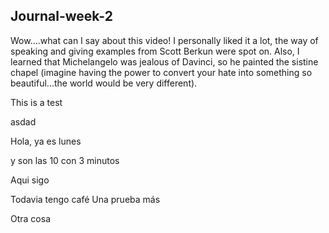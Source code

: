 ## Journal-week-2
Wow….what can I say about this video! I personally liked it a lot, the way of speaking and giving examples from Scott Berkun were spot on. Also, I learned that Michelangelo was jealous of Davinci, so he painted the sistine chapel (imagine having the power to convert your hate into something so beautiful...the world would be very different).

This is a test

asdad

Hola, ya es lunes

y son las 10 con 3 minutos

Aqui sigo

Todavia tengo café
Una prueba más

Otra cosa

